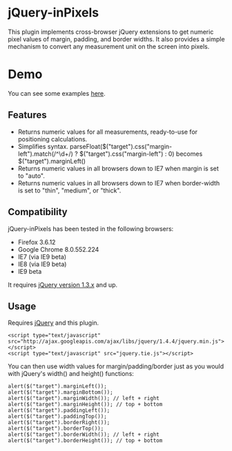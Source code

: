 # jQuery-inPixels

This plugin implements cross-browser jQuery extensions to get numeric pixel values of margin, 
padding, and border widths. It also provides a simple mechanism to convert any measurement unit 
on the screen into pixels.

# Demo

You can see some examples [here](http://dl.dropbox.com/u/124192/websites/jqueryinpixels/index.html).

## Features

  * Returns numeric values for all measurements, ready-to-use for positioning calculations.
  * Simplifies syntax.
    parseFloat($("target").css("margin-left").match(/^\\d+/) ? $("target").css("margin-left") : 0)
    becomes
    $("target").marginLeft()
  * Returns numeric values in all browsers down to IE7 when margin is set to "auto".
  * Returns numeric values in all browsers down to IE7 when border-width is set to "thin", "medium", or "thick".
  
## Compatibility

jQuery-inPixels has been tested in the following browsers:
  
  * Firefox 3.6.12
  * Google Chrome 8.0.552.224
  * IE7 (via IE9 beta)
  * IE8 (via IE9 beta)
  * IE9 beta
  
It requires [jQuery version 1.3.x](http://jquery.com) and up.


## Usage

Requires [jQuery](http://jquery.com) and this plugin.

    <script type="text/javascript" src="http://ajax.googleapis.com/ajax/libs/jquery/1.4.4/jquery.min.js"></script>
    <script type="text/javascript" src="jquery.tie.js"></script>
    
You can then use width values for margin/padding/border just as you would with jQuery's width() and height() functions:

    alert($("target").marginLeft());
    alert($("target").marginBottom());
    alert($("target").marginWidth()); // left + right
    alert($("target").marginHeight()); // top + bottom
    alert($("target").paddingLeft());
    alert($("target").paddingTop());
    alert($("target").borderRight());
    alert($("target").borderTop()); 
    alert($("target").borderWidth()); // left + right
    alert($("target").borderHeight()); // top + bottom

